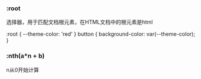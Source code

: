 ### :root

选择器，用于匹配文档根元素，在HTML文档中的根元素是html

  :root {
    --theme-color: 'red'
  }
  button {
    background-color: var(--theme-color);
  }

### :nth(a*n + b)

n从0开始计算
